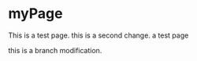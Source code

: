 # myPage
This is a test page.
this is a second change.
a test page

this is a branch modification.


